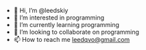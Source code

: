 - 👋 Hi, I’m @leedskiy
- 👀 I’m interested in programming
- 🌱 I’m currently learning programming
- 💞️ I’m looking to collaborate on programming
- 📫 How to reach me leedqvo@gmail.com

<!---
leedskiy/leedskiy is a ✨ special ✨ repository because its `README.md` (this file) appears on your GitHub profile.
You can click the Preview link to take a look at your changes.
--->
